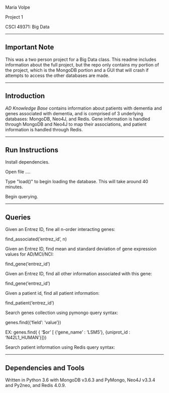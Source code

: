 Maria Volpe

Project 1

CSCI 49371: Big Data


-----------------------------------
Important Note
-----------------------------------
This was a two person project for a Big Data class. This readme includes information about the full project, but the repo only contains my portion of the project, which is the MongoDB portion and a GUI that will crash if attempts to access the other databases are made.

-----------------------------------
Introduction
-----------------------------------

_AD Knowledge Base_ contains information about patients with dementia and genes associated with dementia, and is comprised of 3 underlying databases: MongoDB, Neo4J, and Redis. Gene information is handled through MongoDB and Neo4J to map their associations, and patient information is handled through Redis.

-----------------------------------
Run Instructions
-----------------------------------
Install dependencies.

Open file ....

Type "load()" to begin loading the database. This will take around 40 minutes.

Begin querying.

-----------------------------------
Queries
-----------------------------------

Given an Entrez ID, fine all n-order interacting genes:

find\_associated(‘entrez_id’, n)


Given an Entrez ID, find mean and standard deviation of gene expression values for AD/MCI/NCI:

find\_gene(‘entrez_id’)


Given an Entrez ID, find all other information associated with this gene:

find\_gene(‘entrez_id’)


Given a patient id, find all patient information:

find\_patient(‘entrez_id’)


Search genes collection using pymongo query syntax:

genes.find({‘field’: ‘value‘})


EX: 
genes.find( { ‘$or’ [ {‘gene\_name’ : ‘LSM5’}, {uniprot\_id : ‘N42L1\_HUMAN’}]})


Search patient information using Redis query syntax:


-----------------------------------
Dependencies and Tools
-----------------------------------
Written in Python 3.6 with MongoDB v3.6.3 and PyMongo, Neo4J v3.3.4 and Py2neo, and Redis 4.0.9. 
